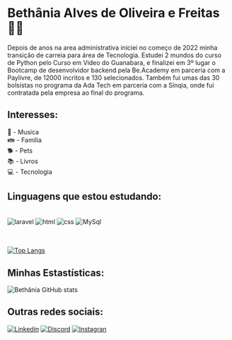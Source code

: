 # Bethânia Alves de Oliveira e Freitas 🙋‍♀️

Depois de anos na area administrativa iniciei no começo de 2022 minha transição de carreia para área de Tecnologia.
Estudei 2 mundos do curso de Python pelo Curso em Video do Guanabara, e finalizei em 3º lugar o Bootcamp de desenvolvidor backend pela Be.Academy em parceria com a Paylivre, de 12000 incritos e 130 selecionados. Também fui umas das 30 bolsistas no programa da Ada Tech em parceria com a Sinqia, onde fui contratada pela empresa ao final do programa. 


## Interesses:
🎤 - Musica <br>
👪 - Familia <br>
🐕 - Pets <br>
📚 - Livros <br>
💻 - Tecnologia



## Linguagens que estou estudando:

<div style='display: inline block'><br>
    <img align='center' alt="laravel" src="https://img.shields.io/badge/Laravel-FF2D20?style=for-the-badge&logo=laravel&logoColor=white"/>
    <img align='center' alt="html" src="https://img.shields.io/badge/HTML-239120?style=for-the-badge&logo=html5&logoColor=white"/>
    <img align='center' alt="css" src="https://img.shields.io/badge/CSS-239120?&style=for-the-badge&logo=css3&logoColor=white"/>
    <img align='center' alt="MySql" src="https://img.shields.io/badge/mysql-%2300f.svg?style=for-the-badge&logo=mysql&logoColor=white"/>
    

</div><br><br>



[![Top Langs](https://github-readme-stats.vercel.app/api/top-langs/?username=Bethania-Freitas&layout=compact)](https://github.com/Bethania-Freitas/github-readme-stats)

## Minhas Estastísticas:

![Bethânia GitHub stats](https://github-readme-stats.vercel.app/api?username=Bethania-Freitas&show_icons=true&theme=radical)

## Outras redes sociais:

[![Linkedin](https://img.shields.io/badge/LinkedIn-0077B5?style=for-the-badge&logo=linkedin&logoColor=white)](https://www.linkedin.com/in/bethaniafreitas/)
[![Discord](https://img.shields.io/badge/Discord-7289DA?style=for-the-badge&logo=discord&logoColor=white)](https://discord.com/channels/952973848389746740/952973848389746742)
[![Instagran](https://img.shields.io/badge/Instagram-E4405F?style=for-the-badge&logo=instagram&logoColor=white)](https://www.instagram.com/bethaniafreitas83/)







